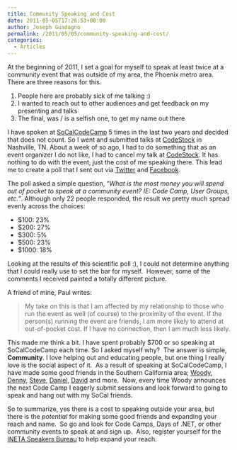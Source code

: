 ```yaml
---
title: Community Speaking and Cost
date: 2011-05-05T17:26:53+00:00
author: Joseph Guadagno
permalink: /2011/05/05/community-speaking-and-cost/
categories:
  - Articles
---
```

At the beginning of 2011, I set a goal for myself to speak at least twice at a community event that was outside of my area, the Phoenix metro area.  There are three reasons for this.

1. People here are probably sick of me talking :)
2. I wanted to reach out to other audiences and get feedback on my presenting and talks
3. The final, was / is a selfish one, to get my name out there

I have spoken at [SoCalCodeCamp](http://www.socalcodecamp.com) 5 times in the last two years and decided that does not count. So I went and submitted talks at [CodeStock](http://codestock.org) in Nashville, TN. About a week of so ago, I had to do something that as an event organizer I do not like, I had to cancel my talk at [CodeStock](http://www.codestock.org/). It has nothing to do with the event, just the cost of me speaking there. This lead me to create a poll that I sent out via [Twitter](http://twitter.com/jguadagno) and [Facebook](http://www.facebook.com/Joseph.J.Guadagno). 

The poll asked a simple question, “_What is the most money you will spend out of pocket to speak at a community event? IE: Code Camp, User Groups, etc.”_. Although only 22 people responded, the result we pretty much spread evenly across the choices:

* $100: 23%
* $200: 27%
* $300: 5%
* $500: 23%
* $1000: 18%

Looking at the results of this scientific poll :), I could not determine anything that I could really use to set the bar for myself.  However, some of the comments I received painted a totally different picture.

A friend of mine, Paul writes:

> My take on this is that I am affected by my relationship to those who run the event as well (of course) to the proximity of the event. If the person(s) running the event are friends, I am more likely to attend at out-of-pocket cost. If I have no connection, then I am much less likely.

This made me think a bit. I have spent probably $700 or so speaking at SoCalCodeCamp each time. So I asked myself why?  The answer is simple, **Community**. I love helping out and educating people, but one thing I really love is the social aspect of it.  As a result of speaking at SoCalCodeCamp, I have made some good friends in the Southern California area; [Woody](http://blog.pewitt.org), [Denny](http://mrdenny.com), [Steve](http://twitter.com/scevans), [Daniel](http://thesociablegeek.com/), [David](http://davidmccarter.net) and more.  Now, every time Woody announces the next Code Camp I eagerly submit sessions and look forward to going to speak and hang out with my SoCal friends.

So to summarize, yes there is a cost to speaking outside your area, but there is the _potential_ for making some good friends and expanding your reach and name.  So go and look for Code Camps, Days of .NET, or other community events to speak at and sign up.  Also, register yourself for the [INETA Speakers Bureau](http://www.ineta.org/speakers) to help expand your reach.